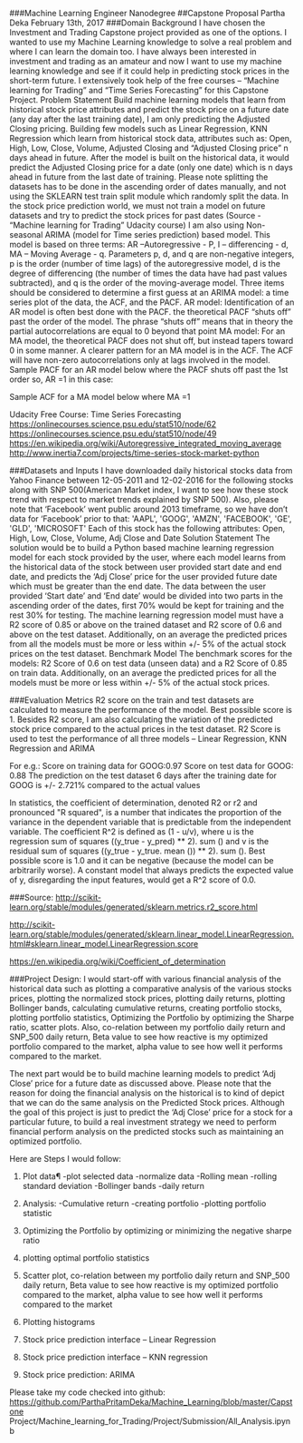###Machine Learning Engineer Nanodegree
##Capstone Proposal
Partha Deka
February 13th, 2017
###Domain Background
I have chosen the Investment and Trading Capstone project provided as one of the options. I wanted to use my Machine Learning knowledge to solve a real problem and where I can learn the domain too. I have always been interested in investment and trading as an amateur and now I want to use my machine learning knowledge and see if it could help in predicting stock prices in the short-term future.  I extensively took help of the free courses – “Machine learning for Trading” and “Time Series Forecasting” for this Capstone Project. 
Problem Statement
Build machine learning models that learn from historical stock price attributes and predict the stock price on a future date (any day after the last training date), I am only predicting the Adjusted Closing pricing. 
Building few models such as Linear Regression, KNN Regression which learn from historical stock data, attributes such as: Open, High, Low, Close, Volume, Adjusted Closing and “Adjusted Closing price” n days ahead in future. After the model is built on the historical data, it would predict the Adjusted Closing price for a date (only one date) which is n days ahead in future from the last date of training. Please note splitting the datasets has to be done in the ascending order of dates manually, and not using the SKLEARN test train split module which randomly split the data. In the stock price prediction world, we must not train a model on future datasets and try to predict the stock prices for past dates (Source - “Machine learning for Trading” Udacity course)
I am also using Non-seasonal ARIMA (model for Time series prediction) based model. This model is based on three terms: AR –Autoregressive - P, I – differencing - d, MA – Moving Average - q.  Parameters p, d, and q are non-negative integers, p is the order (number of time lags) of the autoregressive model, d is the degree of differencing (the number of times the data have had past values subtracted), and q is the order of the moving-average model. Three items should be considered to determine a first guess at an ARIMA model: a time series plot of the data, the ACF, and the PACF. 
AR model: Identification of an AR model is often best done with the PACF. the theoretical PACF “shuts off” past the order of the model.  The phrase “shuts off” means that in theory the partial autocorrelations are equal to 0 beyond that point
MA model: For an MA model, the theoretical PACF does not shut off, but instead tapers toward 0 in some manner.  A clearer pattern for an MA model is in the ACF.  The ACF will have non-zero autocorrelations only at lags involved in the model.
Sample PACF for an AR model below where the PACF shuts off past the 1st order so, AR =1 in this case:
 


Sample ACF for a MA model below where MA =1 
 

Udacity Free Course: Time Series Forecasting
https://onlinecourses.science.psu.edu/stat510/node/62
https://onlinecourses.science.psu.edu/stat510/node/49
https://en.wikipedia.org/wiki/Autoregressive_integrated_moving_average
http://www.inertia7.com/projects/time-series-stock-market-python


###Datasets and Inputs
I have downloaded daily historical stocks data from Yahoo Finance between 12-05-2011 and 12-02-2016 for the following stocks along with SNP 500(American Market index, I want to see how these stock trend with respect to market trends explained by SNP 500). Also, please note that ‘Facebook’ went public around 2013 timeframe, so we have don’t data for ‘Facebook’ prior to that:
'AAPL', 'GOOG', 'AMZN', 'FACEBOOK', 'GE', 'GLD', 'MICROSOFT'
 Each of this stock has the following attributes:
 Open, High, Low, Close, Volume, Adj Close and Date
Solution Statement
The solution would be to build a Python based machine learning regression model for each stock provided by the user, where each model learns from the historical data of the stock between user provided start date and end date, and predicts the ‘Adj Close’ price for the user provided future date which must be greater than the end date. The data between the user provided ‘Start date’ and ‘End date’ would be divided into two parts in the ascending order of the dates, first 70% would be kept for training and the rest 30% for testing. The machine learning regression model must have a R2 score of 0.85 or above on the trained dataset and R2 score of 0.6 and above on the test dataset. Additionally, on an average the predicted prices from all the models must be more or less within +/- 5% of the actual stock prices on the test dataset.
Benchmark Model
The benchmark scores for the models: R2 Score of 0.6 on test data (unseen data) and a R2 Score of 0.85 on train data.  Additionally, on an average the predicted prices for all the models must be more or less within +/- 5% of the actual stock prices.

###Evaluation Metrics
R2 score on the train and test datasets are calculated to measure the performance of the model. Best possible score is 1. Besides R2 score, I am also calculating the variation of the predicted stock price compared to the actual prices in the test dataset. R2 Score is used to test the performance of all three models – Linear Regression, KNN Regression and ARIMA

For e.g.: 
Score on training data for GOOG:0.97
Score on test data for GOOG: 0.88
The prediction on the test dataset 6 days after the training date for GOOG is +/- 2.721% compared to the actual values

In statistics, the coefficient of determination, denoted R2 or r2 and pronounced "R squared", is a number that indicates the proportion of the variance in the dependent variable that is predictable from the independent variable. The coefficient R^2 is defined as (1 - u/v), where u is the regression sum of squares ((y_true - y_pred) ** 2). sum () and v is the residual sum of squares ((y_true - y_true. mean ()) ** 2). sum (). Best possible score is 1.0 and it can be negative (because the model can be arbitrarily worse). A constant model that always predicts the expected value of y, disregarding the input features, would get a R^2 score of 0.0.

###Source: 
http://scikit-learn.org/stable/modules/generated/sklearn.metrics.r2_score.html

http://scikit-learn.org/stable/modules/generated/sklearn.linear_model.LinearRegression.html#sklearn.linear_model.LinearRegression.score

https://en.wikipedia.org/wiki/Coefficient_of_determination

###Project Design:
I would start-off with various financial analysis of the historical data such as plotting a comparative analysis of the various stocks prices, plotting the normalized stock prices, plotting daily returns, plotting Bollinger bands, calculating cumulative returns, creating portfolio stocks, plotting portfolio statistics, Optimizing the Portfolio by optimizing the Sharpe ratio, scatter plots. Also, co-relation between my portfolio daily return and SNP_500 daily return, Beta value to see how reactive is my optimized portfolio compared to the market, alpha value to see how well it performs compared to the market.

The next part would be to build machine learning models to predict ‘Adj Close’ price for a future date as discussed above. Please note that the reason for doing the financial analysis on the historical is to kind of depict that we can do the same analysis on the Predicted Stock prices. Although the goal of this project is just to predict the ‘Adj Close’ price for a stock for a particular future, to build a real investment strategy we need to perform financial perform analysis on the predicted stocks such as maintaining an optimized portfolio.

Here are Steps I would follow:

1. Plot data¶
    -plot selected data
    -normalize data
    -Rolling mean
    -rolling standard deviation
    -Bollinger bands
    -daily return

2. Analysis:
    -Cumulative return
    -creating portfolio
    -plotting portfolio statistic

3. Optimizing the Portfolio by optimizing or minimizing the negative sharpe ratio

4. plotting optimal portfolio statistics

5. Scatter plot, co-relation between my portfolio daily return and SNP_500 daily return, Beta value to see how
    reactive is my optimized portfolio compared to the market, alpha value to see how well it performs compared to     the market         

6. Plotting histograms

7. Stock price prediction interface – Linear Regression

8. Stock price prediction interface – KNN regression

9. Stock price prediction: ARIMA

Please take my code checked into github: https://github.com/ParthaPritamDeka/Machine_Learning/blob/master/Capstone Project/Machine_learning_for_Trading/Project/Submission/All_Analysis.ipynb


